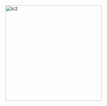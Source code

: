 <img width="299" alt="lc2" src="https://user-images.githubusercontent.com/40574628/72733338-44c54e00-3b5d-11ea-87d1-902b6c43d6ff.PNG">
